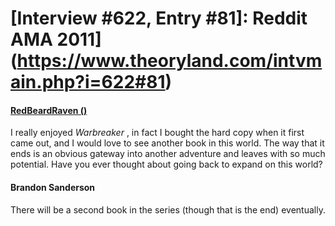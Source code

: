 # [Interview #622, Entry #81]: Reddit AMA 2011](https://www.theoryland.com/intvmain.php?i=622#81)

#### [RedBeardRaven ()](http://www.reddit.com/r/Fantasy/comments/k0fp8/iama_professional_fantasy_novelist_named_brandon/c2gk8z4)

I really enjoyed
*Warbreaker*
, in fact I bought the hard copy when it first came out, and I would love to see another book in this world. The way that it ends is an obvious gateway into another adventure and leaves with so much potential. Have you ever thought about going back to expand on this world?

#### Brandon Sanderson

There will be a second book in the series (though that is the end) eventually.

